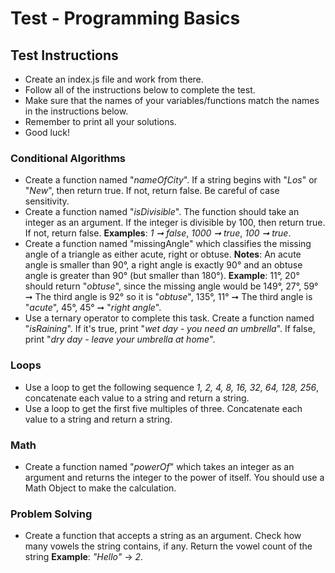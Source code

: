 # Test - Programming Basics 
## Test Instructions 
* Create an index.js file and work from there. 
* Follow all of the instructions below to complete the test. 
* Make sure that the names of your variables/functions match the names in the instructions below.
* Remember to print all your solutions. 
* Good luck!

### Conditional Algorithms 
* Create a function named "_nameOfCity_". If a string begins with "_Los_" or "_New_", then return true. If not, return false. Be careful of case sensitivity.
* Create a function named "_isDivisible_". The function should take an integer as an argument. If the integer is divisible by 100, then return true. If not, return false. **Examples**: _1 ➞ false_, _1000 ➞ true_, _100 ➞ true_.
* Create a function named "missingAngle" which classifies the missing angle of a triangle as either acute, right or obtuse. 
**Notes**: An acute angle is smaller than 90°, a right angle is exactly 90° and an obtuse angle is greater than 90°  (but smaller than 180°). **Example**: 11°, 20° should return "_obtuse_", since the missing angle would be 149°, 27°, 59° ➞ The third angle is 92° so it is "_obtuse_", 135°, 11° ➞ The third angle is "_acute_", 45°, 45° ➞ "_right angle_".
* Use a ternary operator to complete this task. Create a function named "_isRaining_". If it's true, print "_wet day - you need an umbrella_". If false, print "_dry day - leave your umbrella at home_".

### Loops 	
* Use a loop to get the following sequence _1, 2, 4, 8, 16, 32, 64, 128, 256_, concatenate each value to a string and return a string.
* Use a loop to get the first five multiples of three. Concatenate each value to a string and return a string.

### Math 
* Create a function named "_powerOf_" which takes an integer as an argument and returns the integer to the power of itself. You should use a Math Object to make the calculation.

### Problem Solving 
* Create a function that accepts a string as an argument. Check how many vowels the string contains, if any. Return the vowel count of the string **Example**: _"Hello"_ -> _2_.

